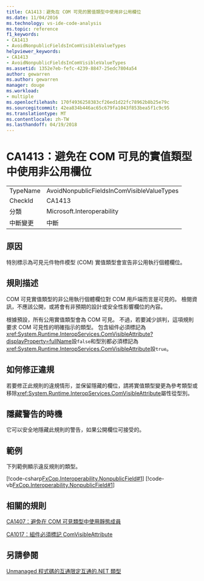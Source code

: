 ```yaml
---
title: CA1413：避免在 COM 可見的實值類型中使用非公用欄位
ms.date: 11/04/2016
ms.technology: vs-ide-code-analysis
ms.topic: reference
f1_keywords:
- CA1413
- AvoidNonpublicFieldsInComVisibleValueTypes
helpviewer_keywords:
- CA1413
- AvoidNonpublicFieldsInComVisibleValueTypes
ms.assetid: 1352e7eb-fefc-4239-8847-25edc7804a54
author: gewarren
ms.author: gewarren
manager: douge
ms.workload:
- multiple
ms.openlocfilehash: 170f4936258383cf26ed1d22fc78962b8b25e79c
ms.sourcegitcommit: 42ea834b446ac65c679fa1043f853bea5f1c9c95
ms.translationtype: MT
ms.contentlocale: zh-TW
ms.lasthandoff: 04/19/2018
---
```

# <a name="ca1413-avoid-non-public-fields-in-com-visible-value-types"></a>CA1413：避免在 COM 可見的實值類型中使用非公用欄位
|||
|-|-|
|TypeName|AvoidNonpublicFieldsInComVisibleValueTypes|
|CheckId|CA1413|
|分類|Microsoft.Interoperability|
|中斷變更|中斷|

## <a name="cause"></a>原因
 特別標示為可見元件物件模型 (COM) 實值類型會宣告非公用執行個體欄位。

## <a name="rule-description"></a>規則描述
 COM 可見實值類型的非公用執行個體欄位對 COM 用戶端而言是可見的。 檢閱資訊，不應該公開，或將會有非預期的設計或安全性影響欄位的內容。

 根據預設，所有公用實值類型會為 COM 可見。 不過，若要減少誤判，這項規則要求 COM 可見性的明確指示的類型。 包含組件必須標記為<xref:System.Runtime.InteropServices.ComVisibleAttribute?displayProperty=fullName>設`false`和型別都必須標記為<xref:System.Runtime.InteropServices.ComVisibleAttribute>設`true`。

## <a name="how-to-fix-violations"></a>如何修正違規
 若要修正此規則的違規情形，並保留隱藏的欄位，請將實值類型變更為參考類型或移除<xref:System.Runtime.InteropServices.ComVisibleAttribute>屬性從型別。

## <a name="when-to-suppress-warnings"></a>隱藏警告的時機
 它可以安全地隱藏此規則的警告，如果公開欄位可接受的。

## <a name="example"></a>範例
 下列範例顯示違反規則的類型。

 [!code-csharp[FxCop.Interoperability.NonpublicField#1](../code-quality/codesnippet/CSharp/ca1413-avoid-non-public-fields-in-com-visible-value-types_1.cs)]
 [!code-vb[FxCop.Interoperability.NonpublicField#1](../code-quality/codesnippet/VisualBasic/ca1413-avoid-non-public-fields-in-com-visible-value-types_1.vb)]

## <a name="related-rules"></a>相關的規則
 [CA1407：避免在 COM 可見類型中使用靜態成員](../code-quality/ca1407-avoid-static-members-in-com-visible-types.md)

 [CA1017：組件必須標記 ComVisibleAttribute](../code-quality/ca1017-mark-assemblies-with-comvisibleattribute.md)

## <a name="see-also"></a>另請參閱
 [Unmanaged 程式碼的互通](/dotnet/framework/interop/index)[限定互通的.NET 類型](/dotnet/framework/interop/qualifying-net-types-for-interoperation)